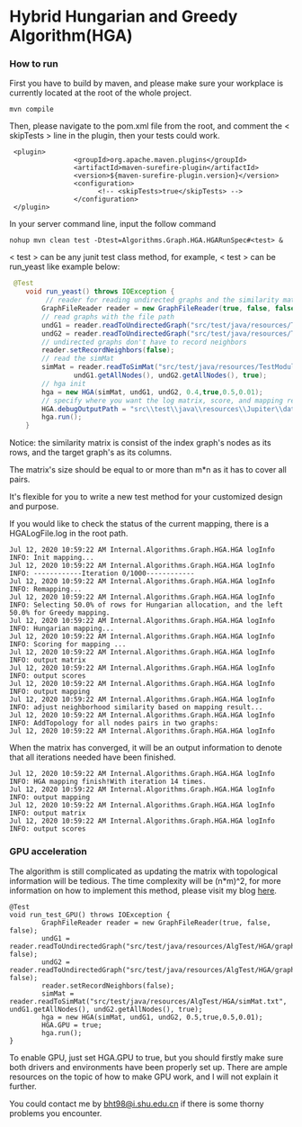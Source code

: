 # Hybrid Hungarian and Greedy Algorithm(HGA)

### How to run 

First you have to build by maven, and please make sure your workplace is currently located at the root of the whole project.

```, 
mvn compile
```

Then, please navigate to the pom.xml file from the root, and comment the < skipTests > line in the plugin, then your tests could work.

```
 <plugin>
                <groupId>org.apache.maven.plugins</groupId>
                <artifactId>maven-surefire-plugin</artifactId>
                <version>${maven-surefire-plugin.version}</version>
                <configuration>
                      <!-- <skipTests>true</skipTests> -->
                </configuration>
 </plugin>

```

In your server command line, input the follow command

```
nohup mvn clean test -Dtest=Algorithms.Graph.HGA.HGARunSpec#<test> &
```

< test > can be any junit test class method, for example, < test > can be run_yeast like example below:

```java
 @Test
    void run_yeast() throws IOException {
         // reader for reading undirected graphs and the similarity matrix
        GraphFileReader reader = new GraphFileReader(true, false, false);
        // read graphs with the file path
        undG1 = reader.readToUndirectedGraph("src/test/java/resources/TestModule/HGATestData/Human-YeastSub38N/net-38n.txt", false);
        undG2 = reader.readToUndirectedGraph("src/test/java/resources/TestModule/HGATestData/Human-YeastSub38N/HumanNet.txt", false);
        // undirected graphs don't have to record neighbors
        reader.setRecordNeighbors(false);
        // read the simMat 
        simMat = reader.readToSimMat("src/test/java/resources/TestModule/HGATestData/Human-YeastSub38N/fasta/yeastHumanSimList_EvalueLessThan1e-10.txt",
                undG1.getAllNodes(), undG2.getAllNodes(), true);
        // hga init
        hga = new HGA(simMat, undG1, undG2, 0.4,true,0.5,0.01);
        // specify where you want the log matrix, score, and mapping result.
        HGA.debugOutputPath = "src\\test\\java\\resources\\Jupiter\\data\\";
        hga.run();
    }
```

Notice: the similarity matrix is consist of the index graph's nodes as its rows, and the target graph's as its columns.

The matrix's size should be equal to or more than m*n as it has to cover all pairs. 



It's flexible for you to write a new test method for your customized design and purpose.



If you would like to check the status of the current mapping, there is a HGALogFile.log in the root path.

```
Jul 12, 2020 10:59:22 AM Internal.Algorithms.Graph.HGA.HGA logInfo
INFO: Init mapping...
Jul 12, 2020 10:59:22 AM Internal.Algorithms.Graph.HGA.HGA logInfo
INFO: ------------Iteration 0/1000------------
Jul 12, 2020 10:59:22 AM Internal.Algorithms.Graph.HGA.HGA logInfo
INFO: Remapping...
Jul 12, 2020 10:59:22 AM Internal.Algorithms.Graph.HGA.HGA logInfo
INFO: Selecting 50.0% of rows for Hungarian allocation, and the left 50.0% for Greedy mapping.
Jul 12, 2020 10:59:22 AM Internal.Algorithms.Graph.HGA.HGA logInfo
INFO: Hungarian mapping...
Jul 12, 2020 10:59:22 AM Internal.Algorithms.Graph.HGA.HGA logInfo
INFO: Scoring for mapping ...
Jul 12, 2020 10:59:22 AM Internal.Algorithms.Graph.HGA.HGA logInfo
INFO: output matrix
Jul 12, 2020 10:59:22 AM Internal.Algorithms.Graph.HGA.HGA logInfo
INFO: output scores
Jul 12, 2020 10:59:22 AM Internal.Algorithms.Graph.HGA.HGA logInfo
INFO: output mapping
Jul 12, 2020 10:59:22 AM Internal.Algorithms.Graph.HGA.HGA logInfo
INFO: adjust neighborhood similarity based on mapping result...
Jul 12, 2020 10:59:22 AM Internal.Algorithms.Graph.HGA.HGA logInfo
INFO: AddTopology for all nodes pairs in two graphs:
Jul 12, 2020 10:59:22 AM Internal.Algorithms.Graph.HGA.HGA logInfo
```

When the matrix has converged, it will be an output information to denote that all iterations needed have been finished.

```
Jul 12, 2020 10:59:22 AM Internal.Algorithms.Graph.HGA.HGA logInfo
INFO: HGA mapping finish!With iteration 14 times.
Jul 12, 2020 10:59:22 AM Internal.Algorithms.Graph.HGA.HGA logInfo
INFO: output mapping
Jul 12, 2020 10:59:22 AM Internal.Algorithms.Graph.HGA.HGA logInfo
INFO: output matrix
Jul 12, 2020 10:59:22 AM Internal.Algorithms.Graph.HGA.HGA logInfo
INFO: output scores
```

### GPU acceleration 

The algorithm is still complicated as updating the matrix with topological information will be tedious. The time complexity will be (n*m)^2, for more information on how to implement this method, please visit my blog [here](http://www.haotian.life/2020/07/28/new-feature-gpu-for-hga/).

```
@Test
void run_test_GPU() throws IOException {
        GraphFileReader reader = new GraphFileReader(true, false, false);
        undG1 = reader.readToUndirectedGraph("src/test/java/resources/AlgTest/HGA/graph1.txt", false);
        undG2 = reader.readToUndirectedGraph("src/test/java/resources/AlgTest/HGA/graph2.txt", false);
        reader.setRecordNeighbors(false);
        simMat = reader.readToSimMat("src/test/java/resources/AlgTest/HGA/simMat.txt", undG1.getAllNodes(), undG2.getAllNodes(), true);
        hga = new HGA(simMat, undG1, undG2, 0.5,true,0.5,0.01);
        HGA.GPU = true;
        hga.run();
}
```

To enable GPU, just set HGA.GPU to true, but you should firstly make sure both drivers and environments have been properly set up. There are ample resources on the topic of how to make GPU work, and I will not explain it further.



You could contact me by bht98@i.shu.edu.cn  if there is some thorny problems you encounter.